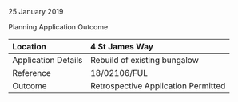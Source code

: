 25 January 2019

Planning Application Outcome

| Location            | 4 St James Way                      |
| :------------------ | :---------------------------------- |
| Application Details | Rebuild of existing bungalow        |
| Reference           | 18/02106/FUL                        |
| Outcome             | Retrospective Application Permitted |
